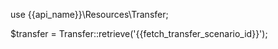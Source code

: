 use {{api_name}}\Resources\Transfer;

$transfer = Transfer::retrieve('{{fetch_transfer_scenario_id}}');


